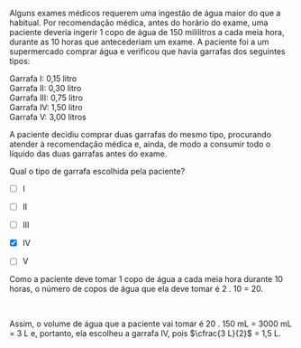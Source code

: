 

Alguns exames médicos requerem uma ingestão de água maior do que a habitual. Por recomendação médica, antes do horário do exame, uma paciente deveria ingerir 1 copo de água de 150 mililitros a cada meia hora, durante as 10 horas que antecederiam um exame. A paciente foi a um supermercado comprar água e verificou que havia garrafas dos seguintes tipos:

Garrafa I: 0,15 litro\
Garrafa II: 0,30 litro\
Garrafa III: 0,75 litro\
Garrafa IV: 1,50 litro\
Garrafa V: 3,00 litros

A paciente decidiu comprar duas garrafas do mesmo tipo, procurando atender à recomendação médica e, ainda, de modo a consumir todo o líquido das duas garrafas antes do exame.

Qual o tipo de garrafa escolhida pela paciente?



- [ ] I
- [ ] II
- [ ] III
- [x] IV
- [ ] V


Como a paciente deve tomar 1 copo de água a cada meia hora durante 10 horas, o número de copos de água que ela deve tomar é 2 . 10 = 20.

 

Assim, o volume de água que a paciente vai tomar é 20 . 150 mL = 3000 mL = 3 L e, portanto, ela escolheu a garrafa IV, pois $\cfrac{3 L}{2}$ = 1,5 L.

        